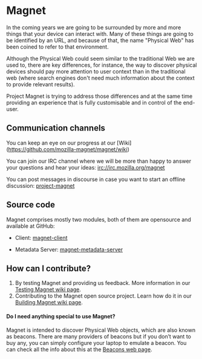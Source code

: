# Magnet

In the coming years we are going to be surrounded by more and more things that your device can interact with. Many of these things are going to be identified by an URL, and because of that, the name "Physical Web" has been coined to refer to that environment.

Although the Physical Web could seem similar to the traditional Web we are used to, there are key differences, for instance, the way to discover physical devices should pay more attention to user context than in the traditional web (where search engines don't need much information about the context to provide relevant results).

Project Magnet is trying to address those differences and at the same time providing an experience that is fully customisable and in control of the end-user.

## Communication channels

You can keep an eye on our progress at our [Wiki] (https://github.com/mozilla-magnet/magnet/wiki)

You can join our IRC channel where we will be more than happy to answer your questions and hear your ideas: [irc://irc.mozilla.org/magnet](irc://irc.mozilla.org/magnet)

You can post messages in discourse in case you want to start an offline discussion: [project-magnet](https://discourse.mozilla-community.org/c/connected-devices/project-magnet)

## Source code

Magnet comprises mostly two modules, both of them are opensource and available at GitHub:

* Client: [magnet-client](https://github.com/mozilla-magnet/magnet-client)

* Metadata Server: [magnet-metadata-server](https://github.com/mozilla-magnet/magnet-metadata-service)

## How can I contribute?

1. By testing Magnet and providing us feedback. More information in our [Testing Magnet wiki page](https://github.com/mozilla-magnet/magnet/wiki/Testing-Magnet).
2. Contributing to the Magnet open source project. Learn how do it in our [Building Magnet wiki page](https://github.com/mozilla-magnet/magnet/wiki/Building-Magnet-client).

#### Do I need anything special to use Magnet?

Magnet is intended to discover Physical Web objects, which are also known as beacons. There are many providers of beacons but if you don’t want to buy any, you can simply configure your laptop to emulate a beacon. You can check all the info about this at the [Beacons web page](https://github.com/mozilla-magnet/magnet/wiki/Beacons).


